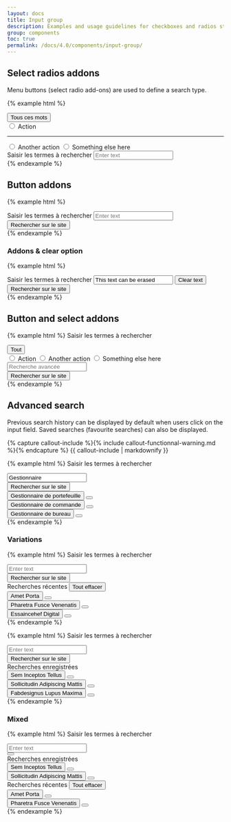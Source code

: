 ```yaml
---
layout: docs
title: Input group
description: Examples and usage guidelines for checkboxes and radios styles.
group: components
toc: true
permalink: /docs/4.0/components/input-group/
---
```


## Select radios addons

Menu buttons (select radio add-ons) are used to define a search type.

{% example html %}
<div class="input-group">
  <div class="input-group-prepend">
    <div class="btn-group dropdown" data-component="select-radios">
      <button type="button" class="btn btn-secondary dropdown-toggle" data-toggle="dropdown" aria-haspopup="true" aria-expanded="false" aria-controls="actionsgroup">
        <span data-role="placeholder">Tous ces mots</span>
        <i class="icons-arrow-down" aria-hidden="true"></i>
      </button>
      <div class="dropdown-menu dropdown-menu-right" id="actionsgroup">
        <input data-role="value" type="radio" name="keywordSearch" value="keywordSearch1" id="action1" class="sr-only"/>
        <label class="dropdown-item" for="action1">Action</label>
        <hr class="dropdown-divider"/>
        <input data-role="value" type="radio" name="keywordSearch" value="keywordSearch2" id="action2" class="sr-only"/>
        <label class="dropdown-item" for="action2">Another action</label>
        <input data-role="value" type="radio" name="keywordSearch" value="keywordSearch3" id="action3" class="sr-only"/>
        <label class="dropdown-item" for="action3">Something else here</label>
      </div>
    </div>
  </div>
  <div class="form-control-container">
    <label for="entertext" class="sr-only">Saisir les termes à rechercher</label>
    <input id="entertext" type="text" class="form-control" placeholder="Enter text">
    <span class="form-control-state"></span>
  </div>
</div>
{% endexample %}

## Button addons

{% example html %}
<div class="input-group">
  <div class="form-control-container">
    <label for="entertext2">Saisir les termes à rechercher</label>
    <input id="entertext2" type="text" class="form-control" placeholder="Enter text">
    <span class="form-control-state"></span>
  </div>
  <div class="input-group-append">
    <button type="button" class="btn btn-primary btn-only-icon">
      <i class="icons-search" aria-hidden="true"></i>
      <span class="sr-only">Rechercher sur le site</span>
    </button>
  </div>
</div>
{% endexample %}

### Addons & clear option

{% example html %}
<div class="input-group">
  <div class="form-control-container" data-component="control" data-clear-option="true">
    <label for="entertext21" class="sr-only">Saisir les termes à rechercher</label>
    <input id="entertext21" class="form-control clear-option " id="readonly2" placeholder="Search..." value="This text can be erased" data-role="input">
    <span class="form-control-state"></span>
    <button type="button" class="btn-clear btn-primary d-none" data-btn="clear">
      <span class="sr-only">Clear text</span>
      <i class="icons-close" aria-hidden="true"></i>
    </button>
  </div>
  <div class="input-group-append">
    <button type="button" class="btn btn-primary btn-only-icon">
      <i class="icons-search" aria-hidden="true"></i>
      <span class="sr-only">Rechercher sur le site</span>
    </button>
  </div>
</div>
{% endexample %}

## Button and select addons

{% example html %}
<label for="entertext3">Saisir les termes à rechercher</label>
<div class="input-group">
  <div class="input-group-prepend">
    <div class="btn-group dropdown" data-component="select-radios">
      <button type="button" class="btn btn-secondary dropdown-toggle" data-toggle="dropdown" aria-haspopup="true" aria-expanded="false" aria-controls="actionsgroup2">
        <span data-role="placeholder">Tout</span>
        <i class="icons-arrow-down" aria-hidden="true"></i>
      </button>
      <div id="actionsgroup2" class="dropdown-menu dropdown-menu-right">
        <input data-role="value" type="radio" name="keywordSearch" value="keywordSearch1" id="action11" class="sr-only"/>
        <label class="dropdown-item" for="action11">Action</label>
        <input data-role="value" type="radio" name="keywordSearch" value="keywordSearch2" id="action12" class="sr-only"/>
        <label class="dropdown-item" for="action12">Another action</label>
        <input data-role="value" type="radio" name="keywordSearch" value="keywordSearch3" id="action13" class="sr-only"/>
        <label class="dropdown-item" for="action13">Something else here</label>
      </div>
    </div>
  </div>
  <div class="form-control-container">
    <input id="entertext3" type="text" class="form-control text-right" placeholder="Recherche avancée">
    <span class="form-control-state"></span>
  </div>
  <div class="input-group-append">
    <button type="button" class="btn btn-primary btn-only-icon">
      <i class="icons-search" aria-hidden="true"></i>
      <span class="sr-only">Rechercher sur le site</span>
    </button>
  </div>
</div>
{% endexample %}

## Advanced search

Previous search history can be displayed by default when users click on the input field. Saved searches (favourite searches) can also be displayed.

{% capture callout-include %}{% include callout-functionnal-warning.md %}{% endcapture %}
{{ callout-include | markdownify }}

{% example html %}
<label class="font-weight-medium mb-2" for="entertext4">Saisir les termes à rechercher</label>
<div class="advanced-search active">
  <div class="advanced-search-control">
    <div class="input-group">
      <div class="form-control-container">
        <input id="entertext4" type="text" class="form-control" placeholder="Enter text" value="Gestionnaire">
        <span class="form-control-state"></span>
      </div>
      <div class="input-group-append input-group-last">
        <button type="button" class="btn btn-primary btn-only-icon active">
          <span class="sr-only">Rechercher sur le site</span>
          <i class="icons-search" aria-hidden="true"></i>
        </button>
      </div>
    </div>
    <div role="list" class="advanced-search-menu" data-role="menu">
      <div role="listitem" class="advanced-search-menu-item">
        <button type="button" class="btn btn-link"><span class="text-primary">Gestionnaire</span>&#160;de portefeuille</button>
        <button type="button" class="btn btn-link"><i class="icons-close-circle" aria-hidden="true"></i></button>
      </div>
      <div role="listitem" class="advanced-search-menu-item">
        <button type="button" class="btn btn-link"><span class="text-primary">Gestionnaire</span>&#160;de commande</button>
        <button type="button" class="btn btn-link"><i class="icons-close-circle" aria-hidden="true"></i></button>
      </div>
      <div role="listitem" class="advanced-search-menu-item">
        <button type="button" class="btn btn-link"><span class="text-primary">Gestionnaire</span>&#160;de bureau</button>
        <button type="button" class="btn btn-link"><i class="icons-close-circle" aria-hidden="true"></i></button>
      </div>
    </div>
  </div>
</div>
{% endexample %}

### Variations

{% example html %}
<label class="font-weight-medium mb-2" for="entertext4">Saisir les termes à rechercher</label>
<div class="advanced-search active">
  <div class="advanced-search-control">
    <div class="input-group">
      <div class="form-control-container">
        <input id="entertext4" type="text" class="form-control" placeholder="Enter text">
        <span class="form-control-state"></span>
      </div>
      <div class="input-group-append input-group-last">
        <button type="button" class="btn btn-primary btn-only-icon active">
          <span class="sr-only">Rechercher sur le site</span>
          <i class="icons-search" aria-hidden="true"></i>
        </button>
      </div>
    </div>
    <div role="list" class="advanced-search-menu" data-role="menu">
      <div role="listitem" class="advanced-search-menu-item advanced-search-menu-title">
        <span>Recherches récentes</span>
        <button type="button" class="btn btn-link">Tout effacer</button>
      </div>
      <div role="listitem" class="advanced-search-menu-item">
        <button type="button" class="btn btn-link">Amet Porta</button>
        <button type="button" class="btn btn-link"><i class="icons-close-circle" aria-hidden="true"></i></button>
      </div>
      <div role="listitem" class="advanced-search-menu-item">
        <button type="button" class="btn btn-link">Pharetra Fusce Venenatis</button>
        <button type="button" class="btn btn-link"><i class="icons-close-circle" aria-hidden="true"></i></button>
      </div>
      <div role="listitem" class="advanced-search-menu-item">
        <button type="button" class="btn btn-link">Essaincehef Digital</button>
        <button type="button" class="btn btn-link"><i class="icons-close-circle" aria-hidden="true"></i></button>
      </div>
    </div>
  </div>
</div>
{% endexample %}

{% example html %}
<label class="font-weight-medium mb-2" for="entertext5">Saisir les termes à rechercher</label>
<div class="advanced-search active">
  <div class="advanced-search-control">
    <div class="input-group">
      <div class="form-control-container">
        <input id="entertext5" type="text" class="form-control" placeholder="Enter text">
        <span class="form-control-state"></span>
      </div>
      <div class="input-group-append input-group-last">
        <button type="button" class="btn btn-primary btn-only-icon active">
          <span class="sr-only">Rechercher sur le site</span>
          <i class="icons-search" aria-hidden="true"></i>
        </button>
      </div>
    </div>
    <div role="list" class="advanced-search-menu" data-role="menu">
      <div role="listitem" class="advanced-search-menu-item advanced-search-menu-title">
        <span>Recherches enregistrées</span>
      </div>
      <div role="listitem" class="advanced-search-menu-item">
        <button type="button" class="btn btn-link">Sem Inceptos Tellus</button>
        <button type="button" class="btn btn-link"><i class="icons-close-circle" aria-hidden="true"></i></button>
      </div>
      <div role="listitem" class="advanced-search-menu-item">
        <button type="button" class="btn btn-link">Sollicitudin Adipiscing Mattis</button>
        <button type="button" class="btn btn-link"><i class="icons-close-circle" aria-hidden="true"></i></button>
      </div>
      <div role="listitem" class="advanced-search-menu-item">
        <button type="button" class="btn btn-link">Fabdesignus Lupus Maxima</button>
        <button type="button" class="btn btn-link"><i class="icons-close-circle" aria-hidden="true"></i></button>
      </div>
    </div>
  </div>
</div>
{% endexample %}

### Mixed

{% example html %}
<label class="font-weight-medium mb-2" for="entertext6">Saisir les termes à rechercher</label>
<div class="advanced-search active">
  <div class="advanced-search-control">
    <div class="input-group">
      <div class="form-control-container">
        <input id="entertext6" type="text" class="form-control" placeholder="Enter text">
        <span class="form-control-state"></span>
      </div>
      <div class="input-group-append input-group-last">
        <button type="button" class="btn btn-primary btn-only-icon active">
          <i class="icons-search" aria-hidden="true"></i>
        </button>
      </div>
    </div>
    <div role="list" class="advanced-search-menu" data-role="menu">
      <div role="listitem" class="advanced-search-menu-item advanced-search-menu-title">
        <span>Recherches enregistrées</span>
      </div>
      <div role="listitem" class="advanced-search-menu-item">
        <button type="button" class="btn btn-link">Sem Inceptos Tellus</button>
        <button type="button" class="btn btn-link"><i class="icons-close-circle" aria-hidden="true"></i></button>
      </div>
      <div role="listitem" class="advanced-search-menu-item">
        <button type="button" class="btn btn-link">Sollicitudin Adipiscing Mattis</button>
        <button type="button" class="btn btn-link"><i class="icons-close-circle" aria-hidden="true"></i></button>
      </div>
      <div role="listitem" class="advanced-search-menu-item advanced-search-menu-title">
        <span>Recherches récentes</span>
        <button type="button" class="btn btn-link">Tout effacer</button>
      </div>
      <div role="listitem" class="advanced-search-menu-item">
        <button type="button" class="btn btn-link">Amet Porta</button>
        <button type="button" class="btn btn-link"><i class="icons-close-circle" aria-hidden="true"></i></button>
      </div>
      <div role="listitem" class="advanced-search-menu-item">
        <button type="button" class="btn btn-link">Pharetra Fusce Venenatis</button>
        <button type="button" class="btn btn-link"><i class="icons-close-circle" aria-hidden="true"></i></button>
      </div>
    </div>
  </div>
</div>
{% endexample %}
